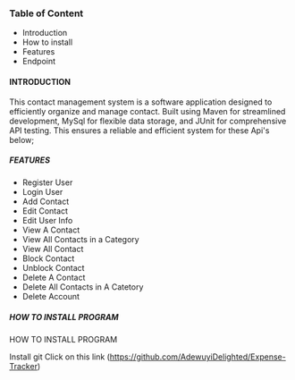 ### **Table of Content**

* Introduction
* How to install
* Features
* Endpoint


#### **INTRODUCTION**
This contact management system is a software application designed to efficiently organize and manage contact.
Built using Maven for streamlined development, MySql for flexible data storage, and JUnit for comprehensive API testing. 
This ensures a reliable and efficient system for these Api's below;

##### **FEATURES**

* Register User
* Login User
* Add Contact
* Edit Contact
* Edit User Info
* View A Contact
* View All Contacts in a Category
* View All Contact
* Block Contact
* Unblock Contact
* Delete A Contact
* Delete All Contacts in A Catetory
* Delete Account

##### **HOW TO INSTALL PROGRAM**
HOW TO INSTALL PROGRAM

Install git
Click on this link (https://github.com/AdewuyiDelighted/Expense-Tracker)









